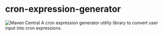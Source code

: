 # cron-expression-generator
![Maven Central](https://img.shields.io/maven-central/v/io.github.nikhil-pachpande/cron-expression-generator?color=blue)
A cron expression generator utility library to convert user input into cron expressions.
